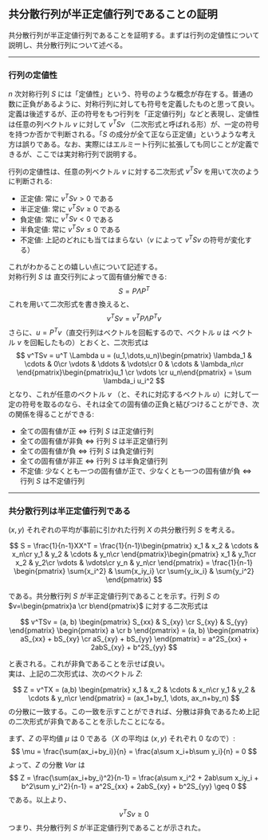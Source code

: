 <script type="text/javascript" async src="https://cdnjs.cloudflare.com/ajax/libs/mathjax/2.7.7/MathJax.js?config=TeX-MML-AM_CHTML">
</script>
<script type="text/x-mathjax-config">
 MathJax.Hub.Config({
 tex2jax: {
 inlineMath: [['$', '$'] ],
 displayMath: [ ['$$','$$'], ["\\[","\\]"] ]
 }
 });
</script>

## 共分散行列が半正定値行列であることの証明  
共分散行列が半正定値行列であることを証明する。まずは行列の定値性について説明し、共分散行列について述べる。

<hr>

### 行列の定値性
$n$ 次対称行列 $S$ には「定値性」という、符号のような概念が存在する。普通の数に正負があるように、対称行列に対しても符号を定義したものと思って良い。定義は後述するが、正の符号をもつ行列を「正定値行列」などと表現し、定値性は任意の列ベクトル $v$ に対して $v^TSv$ （二次形式と呼ばれる形）が、一定の符号を持つか否かで判断される。「$S$ の成分が全て正なら正定値」というような考え方は誤りである。なお、実際にはエルミート行列に拡張しても同じことが定義できるが、ここでは実対称行列で説明する。  

行列の定値性は、任意の列ベクトル $v$ に対する二次形式 $v^TSv$ を用いて次のように判断される: 
* 正定値: 常に $v^TSv > 0$ である
* 半正定値: 常に $v^TSv \geq 0$ である
* 負定値: 常に $v^TSv < 0$ である
* 半負定値: 常に $v^TSv \leq 0$ である
* 不定値: 上記のどれにも当てはまらない（$v$ によって  $v^TSv$ の符号が変化する）

これがわかることの嬉しい点について記述する。  
対称行列 $S$ は 直交行列によって固有値分解できる: 
$$
S = P \Lambda P^T
$$
これを用いて二次形式を書き換えると、
$$
v^TSv = v^TP \Lambda P^T v
$$
さらに、$u = P^T v$（直交行列はベクトルを回転するので、ベクトル $u$ は ベクトル $v$ を回転したもの）とおくと、二次形式は
$$
v^TSv = u^T \Lambda u = (u_1,\dots,u_n)\begin{pmatrix}
\lambda_1 & \cdots & 0\cr
\vdots & \ddots & \vdots\cr
0 & \cdots & \lambda_n\cr
\end{pmatrix}\begin{pmatrix}u_1 \cr \vdots \cr u_n\end{pmatrix} = \sum \lambda_i u_i^2
$$
となり、これが任意のベクトル $v$ （と、それに対応するベクトル $u$）に対して一定の符号を取るのなら、それは全ての固有値の正負と結びつけることができ、次の関係を得ることができる: 
* 全ての固有値が正 ⇔ 行列 $S$ は正定値行列
* 全ての固有値が非負 ⇔ 行列 $S$ は半正定値行列
* 全ての固有値が負 ⇔ 行列 $S$ は負定値行列
* 全ての固有値が非正 ⇔ 行列 $S$ は半負定値行列
* 不定値: 少なくとも一つの固有値が正で、少なくとも一つの固有値が負 ⇔ 行列 $S$ は不定値行列
  
<hr>

### 共分散行列は半正定値行列である  
$(x,y)$ それぞれの平均が事前に引かれた行列 $X$ の共分散行列 $S$ を考える。

$$
S = \frac{1}{n-1}XX^T = \frac{1}{n-1}\begin{pmatrix}
x_1 & x_2 & \cdots & x_n\cr
y_1 & y_2 & \cdots & y_n\cr
\end{pmatrix}\begin{pmatrix}
x_1 & y_1\cr
x_2 & y_2\cr
\vdots & \vdots\cr
y_n & y_n\cr
\end{pmatrix} = \frac{1}{n-1}
\begin{pmatrix}
\sum{x_i^2} & \sum{x_iy_i} \cr
\sum{y_ix_i} & \sum{y_i^2}
\end{pmatrix}
$$ 

である。共分散行列 $S$ が半正定値行列であることを示す。行列 $S$ の $v=\begin{pmatrix}a \cr b\end{pmatrix}$ に対する二次形式は

$$
v^TSv = (a, b) \begin{pmatrix}
S_{xx} & S_{xy} \cr
S_{xy} & S_{yy}
\end{pmatrix}
\begin{pmatrix}
a \cr
b
\end{pmatrix} = (a, b)
\begin{pmatrix}
aS_{xx} + bS_{xy} \cr
aS_{xy} + bS_{yy}
\end{pmatrix} = a^2S_{xx} + 2abS_{xy} + b^2S_{yy}
$$

と表される。これが非負であることを示せば良い。  
実は、上記の二次形式は、次のベクトル $Z$: 

$$
Z = v^TX = (a,b)
\begin{pmatrix}
x_1 & x_2 & \cdots & x_n\cr
y_1 & y_2 & \cdots & y_n\cr
\end{pmatrix}
= (ax_1+by_1, \dots, ax_n+by_n)
$$
の分散に一致する。この一致を示すことができれば、分散は非負であるため上記の二次形式が非負であることを示したことになる。

まず、$Z$ の平均値 $\mu$ は $0$ である（$X$ の平均は $(x,y)$ それぞれ $0$ なので）: 
$$
\mu = \frac{\sum(ax_i+by_i)}{n} = \frac{a\sum x_i+b\sum y_i}{n} = 0
$$
よって、$Z$ の分散 $Var$ は
$$
Z = \frac{\sum(ax_i+by_i)^2}{n-1} = \frac{a\sum x_i^2 + 2ab\sum x_iy_i + b^2\sum y_i^2}{n-1} = a^2S_{xx} + 2abS_{xy} + b^2S_{yy} \geq 0
$$
である。以上より、
$$
v^TSv \geq 0
$$
つまり、共分散行列 $S$ が半正定値行列であることが示された。